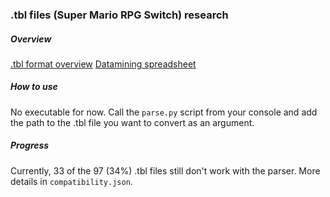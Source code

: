 ### .tbl files (Super Mario RPG Switch) research

##### Overview

[.tbl format overview](https://docs.google.com/document/d/1gm_tDC8aXLRfiSI8cXgvApwNnhd2Y1X9SkEEbQf_jsE/edit?usp=sharing)
[Datamining spreadsheet](https://docs.google.com/spreadsheets/d/1SmJZwXTk5KYuJfRKDZyR1OeHWDFJTysNIrgRknViFmg/edit?usp=sharing)

##### How to use

No executable for now. Call the `parse.py` script from your console and add the path to the .tbl file you want to convert as an argument.

##### Progress

Currently, 33 of the 97 (34%) .tbl files still don't work with the parser. More details in `compatibility.json`.